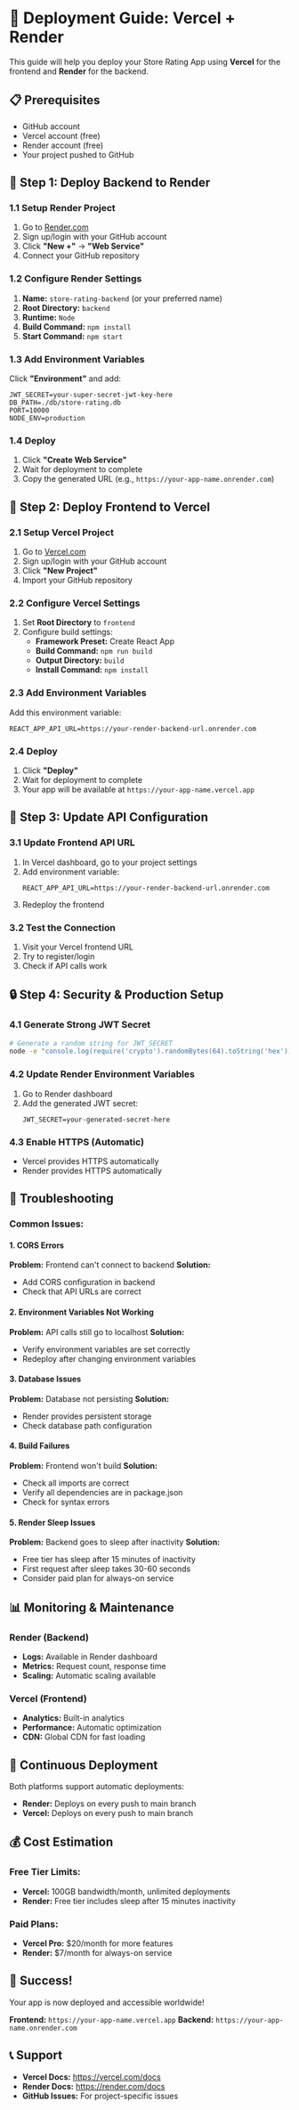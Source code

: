 # 🚀 Deployment Guide: Vercel + Render

This guide will help you deploy your Store Rating App using **Vercel** for the frontend and **Render** for the backend.

## 📋 Prerequisites

- GitHub account
- Vercel account (free)
- Render account (free)
- Your project pushed to GitHub

## 🎯 Step 1: Deploy Backend to Render

### 1.1 Setup Render Project
1. Go to [Render.com](https://render.com)
2. Sign up/login with your GitHub account
3. Click **"New +"** → **"Web Service"**
4. Connect your GitHub repository

### 1.2 Configure Render Settings
1. **Name:** `store-rating-backend` (or your preferred name)
2. **Root Directory:** `backend`
3. **Runtime:** `Node`
4. **Build Command:** `npm install`
5. **Start Command:** `npm start`

### 1.3 Add Environment Variables
Click **"Environment"** and add:
```
JWT_SECRET=your-super-secret-jwt-key-here
DB_PATH=./db/store-rating.db
PORT=10000
NODE_ENV=production
```

### 1.4 Deploy
1. Click **"Create Web Service"**
2. Wait for deployment to complete
3. Copy the generated URL (e.g., `https://your-app-name.onrender.com`)

## 🎯 Step 2: Deploy Frontend to Vercel

### 2.1 Setup Vercel Project
1. Go to [Vercel.com](https://vercel.com)
2. Sign up/login with your GitHub account
3. Click **"New Project"**
4. Import your GitHub repository

### 2.2 Configure Vercel Settings
1. Set **Root Directory** to `frontend`
2. Configure build settings:
   - **Framework Preset:** Create React App
   - **Build Command:** `npm run build`
   - **Output Directory:** `build`
   - **Install Command:** `npm install`

### 2.3 Add Environment Variables
Add this environment variable:
```
REACT_APP_API_URL=https://your-render-backend-url.onrender.com
```

### 2.4 Deploy
1. Click **"Deploy"**
2. Wait for deployment to complete
3. Your app will be available at `https://your-app-name.vercel.app`

## 🔧 Step 3: Update API Configuration

### 3.1 Update Frontend API URL
1. In Vercel dashboard, go to your project settings
2. Add environment variable:
   ```
   REACT_APP_API_URL=https://your-render-backend-url.onrender.com
   ```
3. Redeploy the frontend

### 3.2 Test the Connection
1. Visit your Vercel frontend URL
2. Try to register/login
3. Check if API calls work

## 🔒 Step 4: Security & Production Setup

### 4.1 Generate Strong JWT Secret
```bash
# Generate a random string for JWT_SECRET
node -e "console.log(require('crypto').randomBytes(64).toString('hex'))"
```

### 4.2 Update Render Environment Variables
1. Go to Render dashboard
2. Add the generated JWT secret:
   ```
   JWT_SECRET=your-generated-secret-here
   ```

### 4.3 Enable HTTPS (Automatic)
- Vercel provides HTTPS automatically
- Render provides HTTPS automatically

## 🚨 Troubleshooting

### Common Issues:

#### 1. CORS Errors
**Problem:** Frontend can't connect to backend
**Solution:** 
- Add CORS configuration in backend
- Check that API URLs are correct

#### 2. Environment Variables Not Working
**Problem:** API calls still go to localhost
**Solution:**
- Verify environment variables are set correctly
- Redeploy after changing environment variables

#### 3. Database Issues
**Problem:** Database not persisting
**Solution:**
- Render provides persistent storage
- Check database path configuration

#### 4. Build Failures
**Problem:** Frontend won't build
**Solution:**
- Check all imports are correct
- Verify all dependencies are in package.json
- Check for syntax errors

#### 5. Render Sleep Issues
**Problem:** Backend goes to sleep after inactivity
**Solution:**
- Free tier has sleep after 15 minutes of inactivity
- First request after sleep takes 30-60 seconds
- Consider paid plan for always-on service

## 📊 Monitoring & Maintenance

### Render (Backend)
- **Logs:** Available in Render dashboard
- **Metrics:** Request count, response time
- **Scaling:** Automatic scaling available

### Vercel (Frontend)
- **Analytics:** Built-in analytics
- **Performance:** Automatic optimization
- **CDN:** Global CDN for fast loading

## 🔄 Continuous Deployment

Both platforms support automatic deployments:
- **Render:** Deploys on every push to main branch
- **Vercel:** Deploys on every push to main branch

## 💰 Cost Estimation

### Free Tier Limits:
- **Vercel:** 100GB bandwidth/month, unlimited deployments
- **Render:** Free tier includes sleep after 15 minutes inactivity

### Paid Plans:
- **Vercel Pro:** $20/month for more features
- **Render:** $7/month for always-on service

## 🎉 Success!

Your app is now deployed and accessible worldwide! 

**Frontend:** `https://your-app-name.vercel.app`
**Backend:** `https://your-app-name.onrender.com`

## 📞 Support

- **Vercel Docs:** https://vercel.com/docs
- **Render Docs:** https://render.com/docs
- **GitHub Issues:** For project-specific issues
